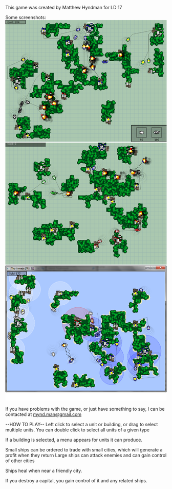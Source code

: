 This game was created by Matthew Hyndman for LD 17

Some screenshots:
![](/screens/take9.png "This game is pretty well in progress")
![](/screens/take8.png "Blue doesn't really have anywhere to expand")
![You can see them shooting!](/screens/take11.png "I tried removing the grid and changing the water colour, I don't know which way is better")

If you have problems with the game, or just have something to say, I can be contacted at mynd.man@gmail.com

--HOW TO PLAY--
Left click to select a unit or building, or drag to select multiple units.
You can double click to select all units of a given type

If a building is selected, a menu appears for units it can produce.

Small ships can be ordered to trade with small cities, which will generate a profit when they return
Large ships can attack enemies and can gain control of other cities

Ships heal when near a friendly city.

If you destroy a capital, you gain control of it and any related ships.

